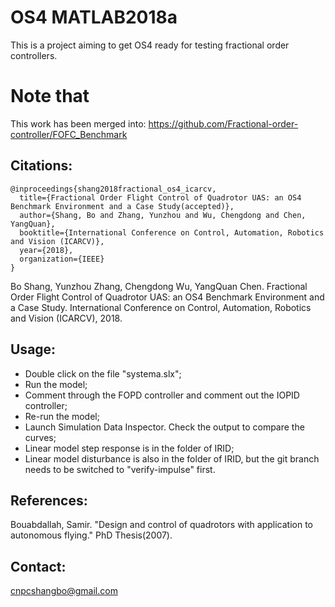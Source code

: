 # OS4 MATLAB2018a


This is a project aiming to get OS4 ready for testing fractional order controllers.

# Note that 
This work has been merged into: https://github.com/Fractional-order-controller/FOFC_Benchmark



## Citations:
```
@inproceedings{shang2018fractional_os4_icarcv,
  title={Fractional Order Flight Control of Quadrotor UAS: an OS4 Benchmark Environment and a Case Study(accepted)},
  author={Shang, Bo and Zhang, Yunzhou and Wu, Chengdong and Chen, YangQuan},
  booktitle={International Conference on Control, Automation, Robotics and Vision (ICARCV)},
  year={2018},
  organization={IEEE}
}
```
Bo Shang, Yunzhou Zhang, Chengdong Wu, YangQuan Chen. Fractional Order Flight Control of Quadrotor UAS: an OS4 Benchmark Environment and a Case Study. International Conference on Control, Automation, Robotics and Vision (ICARCV), 2018.

## Usage:
* Double click on the file "systema.slx";
* Run the model;
* Comment through the FOPD controller and comment out the IOPID controller;
* Re-run the model;
* Launch Simulation Data Inspector. Check the output to compare the curves;
* Linear model step response is in the folder of IRID;
* Linear model disturbance is also in the folder of IRID, but the git branch needs to be switched to "verify-impulse" first.

## References:
Bouabdallah, Samir. "Design and control of quadrotors with application to autonomous flying." PhD Thesis(2007).



## Contact:

cnpcshangbo@gmail.com
